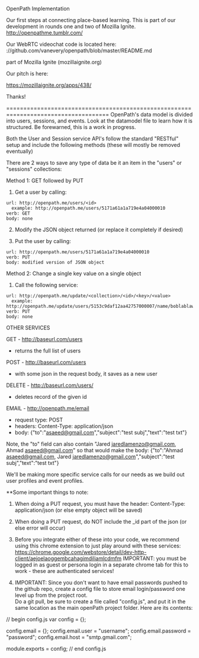 OpenPath Implementation


Our first steps at connecting place-based learning. 
This is part of our development in rounds one and two of Mozilla Ignite.
http://openpathme.tumblr.com/

Our WebRTC videochat code is located here: 
://github.com/vanevery/openpath/blob/master/README.md

part of Mozilla Ignite (mozillaignite.org)

Our pitch is here:

https://mozillaignite.org/apps/438/

Thanks!

====================================================================================
OpenPath's data model is divided into users, sessions, and events.
Look at the datamodel file to learn how it is structured.
Be forewarned, this is a work in progress.

Both the User and Session service API's follow the standard "RESTful" setup and include the following methods 
(these will mostly be removed eventually)

There are 2 ways to save any type of data be it an item in the "users" or "sessions" collections:

Method 1:  GET followed by PUT

  1.  Get a user by calling:

    url: http://openpath.me/users/<id>
      example: http://openpath.me/users/5171a61a1a719e4a04000010
    verb: GET
    body: none

  2.  Modify the JSON object returned (or replace it completely if desired)

  3.  Put the user by calling:

    url: http://openpath.me/users/5171a61a1a719e4a04000010
    verb: PUT
    body: modified version of JSON object

Method 2: Change a single key value on a single object

  1.  Call the following service:

    url: http://openpath.me/update/<collection>/<id>/<key>/<value>
      example: http://openpath.me/update/users/5153c9daf12aa42757000007/name/boblablaw
    verb: PUT
    body: none

OTHER SERVICES

GET   - http://baseurl.com/users 
  - returns the full list of users

POST - http://baseurl.com/users 
  - with some json in the request body, it saves as a new user

DELETE - http://baseurl.com/users/<id> 
  - deletes record of the given id

EMAIL - http://openpath.me/email
  - request type:   POST
  - headers: Content-Type: application/json
  - body: {"to":"asaeed@gmail.com","subject":"test subj","text":"test txt"}

Note, the "to" field can also contain "Jared <jaredlamenzo@gmail.com>, Ahmad <asaeed@gmail.com>"
so that would make the body:
{"to":"Ahmad <asaeed@gmail.com>, Jared <jaredlamenzo@gmail.com>","subject":"test subj","text":"test txt"}



We'll be making more specific service calls for our needs 
as we build out user profiles and event profiles. 


**Some important things to note:

1.  When doing a PUT request, you must have the header: Content-Type: application/json
  (or else empty object will be saved)

2.  When doing a PUT request, do NOT include the _id part of the json 
  (or else error will occur)

3.  Before you integrate either of these into your code, we recommend 
using this chrome extension to just play around with these services:
https://chrome.google.com/webstore/detail/dev-http-client/aejoelaoggembcahagimdiliamlcdmfm
IMPORTANT: you must be logged in as guest or persona login in a separate chrome tab 
for this to work - these are authenticated services!

4.  IMPORTANT: Since you don't want to have email passwords pushed to the github repo, create 
a config file to store email login/password one level up from the project root.  
Do a git pull, be sure to create a file called "config.js", and put it in the same location 
as the main openPath project folder.  Here are its contents:

// begin config.js
var config = {};

config.email = {};
config.email.user = "username";
config.email.password = "password";
config.email.host = "smtp.gmail.com";

module.exports = config;
// end config.js
